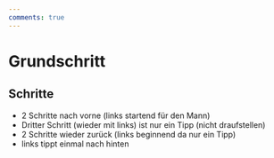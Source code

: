 ```yaml
---
comments: true
---
```

# Grundschritt

## Schritte

- 2 Schritte nach vorne (links startend für den Mann)
- Dritter Schritt (wieder mit links) ist nur ein Tipp (nicht draufstellen)
- 2 Schritte wieder zurück (links beginnend da nur ein Tipp)
- links tippt einmal nach hinten
